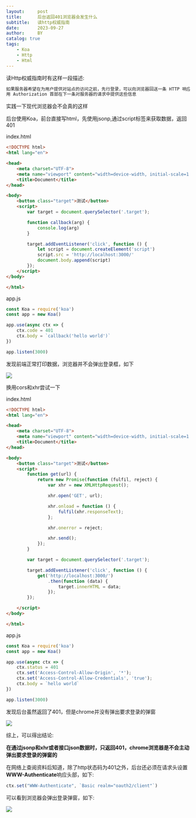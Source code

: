 ```yaml
---
layout:     post
title:      后台返回401浏览器会发生什么
subtitle:   读http权威指南
date:       2023-09-27
author:     BY
catalog: true
tags:
    - Koa
    - Http
    - Html
---
```


读Http权威指南时有这样一段描述:

```markdown
如果服务器希望在为用户提供对站点的访问之前，先行登录，可以向浏览器回送一条 HTTP 响应代码 401 Login Required。然后，浏览器会显示一个登录对话框，并
用 Authorization 首部在下一条对服务器的请求中提供这些信息
```

实践一下现代浏览器会不会真的这样

后台使用Koa，前台直接写html，先使用jsonp,通过script标签来获取数据，返回401

index.html

```html
<!DOCTYPE html>
<html lang="en">

<head>
    <meta charset="UTF-8">
    <meta name="viewport" content="width=device-width, initial-scale=1.0">
    <title>Document</title>
</head>

<body>
    <button class="target">测试</button>
    <script>
        var target = document.querySelector('.target');

        function callback(arg) {
            console.log(arg)
        }

        target.addEventListener('click', function () {
            let script = document.createElement('script')
            script.src = 'http://localhost:3000/'
            document.body.append(script)
        });
    </script>
</body>

</html>
```

app.js

```javascript
const Koa = require('koa')
const app = new Koa()

app.use(async ctx => {
    ctx.code = 401
    ctx.body = `callback('hello world')`
})

app.listen(3000)
```

发现前端正常打印数据，浏览器并不会弹出登录框，如下



![](https://p.sda1.dev/13/d1c7137070528aa54b4f2202d969058b/01.png)

换用cors和xhr尝试一下

index.html

```html
<!DOCTYPE html>
<html lang="en">

<head>
    <meta charset="UTF-8">
    <meta name="viewport" content="width=device-width, initial-scale=1.0">
    <title>Document</title>
</head>

<body>
    <button class="target">测试</button>
    <script>
        function get(url) {
            return new Promise(function (fulfil, reject) {
                var xhr = new XMLHttpRequest();

                xhr.open('GET', url);

                xhr.onload = function () {
                    fulfil(xhr.responseText);
                };

                xhr.onerror = reject;

                xhr.send();
            });
        }

        var target = document.querySelector('.target');

        target.addEventListener('click', function () {
            get('http://localhost:3000/')
                .then(function (data) {
                    target.innerHTML = data;
                });
        });

    </script>
</body>

</html>
```

app.js

```javascript
const Koa = require('koa')
const app = new Koa()

app.use(async ctx => {
    ctx.status = 401
    ctx.set('Access-Control-Allow-Origin', '*');
    ctx.set('Access-Control-Allow-Credentials', 'true');
    ctx.body = `hello world`
})

app.listen(3000)
```

发现后台虽然返回了401，但是chrome并没有弹出要求登录的弹窗

![](https://p.sda1.dev/13/65704c77ad67b9c436cfacb2da4b49a4/02.png)

综上，可以得出结论:

**在通过jsonp和xhr或者接口json数据时，只返回401，chrome浏览器是不会主动弹出要求登录的弹窗的**

在网络上查阅资料后知道，除了http状态码为401之外，后台还必须在请求头设置**WWW-Authenticate**响应头部，如下:

```javascript
ctx.set("WWW-Authenticate", `Basic realm="oauth2/client"`)
```

可以看到浏览器会弹出登录弹窗，如下:

![](https://p.sda1.dev/13/900625cc336d6a7118ec04fd9ce4df4a/01.png)

